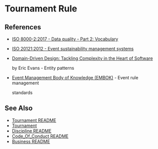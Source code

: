 # Tournament Rule

<!-- TODO: Add tournament rule documentation -->

## References

- [ISO 8000-2:2017 - Data quality - Part 2: Vocabulary](https://www.iso.org/standard/36326.html)
- [ISO 20121:2012 - Event sustainability management systems](https://www.iso.org/standard/54552.html)
- [Domain-Driven Design: Tackling Complexity in the Heart of Software](https://www.amazon.com/Domain-Driven-Design-Tackling-Complexity-Software/dp/0321125215)

  by Eric Evans - Entity patterns

- [Event Management Body of Knowledge (EMBOK)](https://www.embok.org/index.php/embok-model) - Event rule management

  standards

## See Also

- [Tournament README](../tournament/README.md)
- [Tournament](../tournament/tournament.md)
- [Discipline README](../discipline/README.md)
- [Code_Of_Conduct README](../code_of_conduct/README.md)
- [Business README](../README.md)
